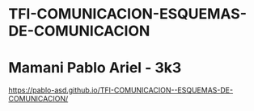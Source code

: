 ﻿# TFI-COMUNICACION-ESQUEMAS-DE-COMUNICACION
# Mamani Pablo Ariel - 3k3
https://pablo-asd.github.io/TFI-COMUNICACION--ESQUEMAS-DE-COMUNICACION/
